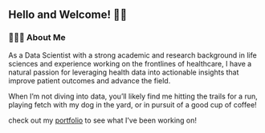 ## Hello and Welcome! 👋🏼

### 👨🏻‍💻 About Me
As a Data Scientist with a strong academic and research background in life sciences and experience working on the frontlines of healthcare, I have a natural passion for leveraging health data into actionable insights that improve patient outcomes and advance the field. 


When I’m not diving into data, you’ll likely find me hitting the trails for a run, playing fetch with my dog in the yard, or in pursuit of a good cup of coffee!  

check out my [portfolio](https://seugley.github.io/portfolio/) to see what I've been working on!
